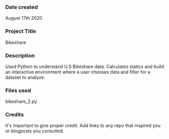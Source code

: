 ### Date created
August 17th 2020

### Project Title
Bikeshare

### Description
Used Python to understand U.S Bikeshare data. Calculates statics and build an interactive environment
where a user chooses data and filter for a dataset to analyze.

### Files used
bikeshare_2.py

### Credits
It's important to give proper credit. Add links to any repo that inspired you or blogposts you consulted.
